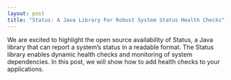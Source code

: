 ```yaml
---
layout: post
title: "Status: A Java Library For Robust System Status Health Checks"
---
```


We are excited to highlight the open source availability of Status, a Java library that can report a system’s status in a readable format.
The Status library enables dynamic health checks and monitoring of system dependencies.
In this post, we will show how to add health checks to your applications.

<!--more-->

<script>
    window.location.href="http://engineering.indeedblog.com/blog/2015/07/status-java-library-for-system-status-health-checks/";
</script>
